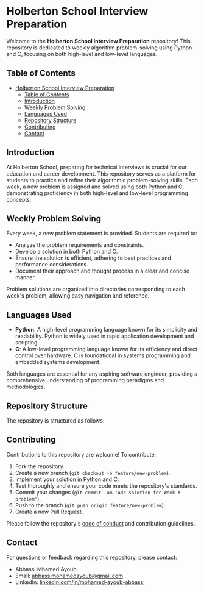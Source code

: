 # Holberton School Interview Preparation

Welcome to the **Holberton School Interview Preparation** repository! This repository is dedicated to weekly algorithm problem-solving using Python and C, focusing on both high-level and low-level languages.

## Table of Contents

- [Holberton School Interview Preparation](#holberton-school-interview-preparation)
  - [Table of Contents](#table-of-contents)
  - [Introduction](#introduction)
  - [Weekly Problem Solving](#weekly-problem-solving)
  - [Languages Used](#languages-used)
  - [Repository Structure](#repository-structure)
  - [Contributing](#contributing)
  - [Contact](#contact)

## Introduction

At Holberton School, preparing for technical interviews is crucial for our education and career development. This repository serves as a platform for students to practice and refine their algorithmic problem-solving skills. Each week, a new problem is assigned and solved using both Python and C, demonstrating proficiency in both high-level and low-level programming concepts.

## Weekly Problem Solving

Every week, a new problem statement is provided. Students are required to:

- Analyze the problem requirements and constraints.
- Develop a solution in both Python and C.
- Ensure the solution is efficient, adhering to best practices and performance considerations.
- Document their approach and thought process in a clear and concise manner.

Problem solutions are organized into directories corresponding to each week's problem, allowing easy navigation and reference.

## Languages Used

- **Python**: A high-level programming language known for its simplicity and readability. Python is widely used in rapid application development and scripting.
- **C**: A low-level programming language known for its efficiency and direct control over hardware. C is foundational in systems programming and embedded systems development.

Both languages are essential for any aspiring software engineer, providing a comprehensive understanding of programming paradigms and methodologies.

## Repository Structure

The repository is structured as follows:


## Contributing

Contributions to this repository are welcome! To contribute:

1. Fork the repository.
2. Create a new branch (`git checkout -b feature/new-problem`).
3. Implement your solution in Python and C.
4. Test thoroughly and ensure your code meets the repository's standards.
5. Commit your changes (`git commit -am 'Add solution for Week X problem'`).
6. Push to the branch (`git push origin feature/new-problem`).
7. Create a new Pull Request.

Please follow the repository's [code of conduct](./CODE_OF_CONDUCT.md) and contribution guidelines.

## Contact

For questions or feedback regarding this repository, please contact:

- Abbassi Mhamed Ayoub
- Email: [abbassimohamedayoub@gmail.com](mailto:abbassimohamedayoub@gmail.com)
- LinkedIn: [linkedin.com/in/mohamed-ayoub-abbassi](https://linkedin.com/in/mohamed-ayoub-abbassi)
